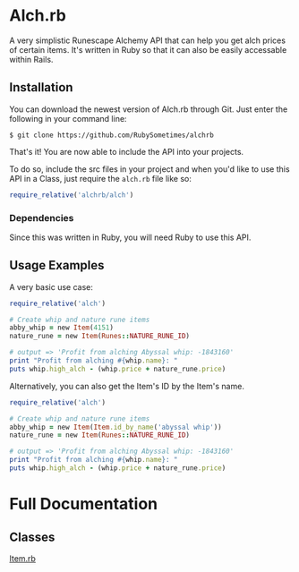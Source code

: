 # Alch.rb
A very simplistic Runescape Alchemy API that can help you get alch prices of certain items.  It's written in Ruby so that it can also be easily accessable within Rails.

## Installation
You can download the newest version of Alch.rb through Git.  Just enter the following in your command line:

`$ git clone https://github.com/RubySometimes/alchrb`

That's it! You are now able to include the API into your projects.

To do so, include the src files in your project and when you'd like to use this API in a Class, just require the `alch.rb` file like so:

```ruby
require_relative('alchrb/alch')
```

### Dependencies
Since this was written in Ruby, you will need Ruby to use this API.

## Usage Examples
A very basic use case:
```ruby
require_relative('alch')

# Create whip and nature rune items
abby_whip = new Item(4151)
nature_rune = new Item(Runes::NATURE_RUNE_ID)

# output => 'Profit from alching Abyssal whip: -1843160'
print "Profit from alching #{whip.name}: "
puts whip.high_alch - (whip.price + nature_rune.price)
```

Alternatively, you can also get the Item's ID by the Item's name.

```ruby
require_relative('alch')

# Create whip and nature rune items
abby_whip = new Item(Item.id_by_name('abyssal whip'))
nature_rune = new Item(Runes::NATURE_RUNE_ID)

# output => 'Profit from alching Abyssal whip: -1843160'
print "Profit from alching #{whip.name}: "
puts whip.high_alch - (whip.price + nature_rune.price)
```

# Full Documentation
## Classes
[Item.rb](https://github.com/RubySometimes/alchrb/blob/master/docs/classes/Item.md)

